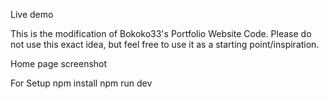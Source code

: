 Live demo

This is the modification of Bokoko33's Portfolio Website Code. Please do not use this exact idea, but feel free to use it as a starting point/inspiration.

Home page screenshot

For Setup
npm install
npm run dev
